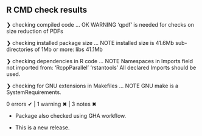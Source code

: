 ## R CMD check results

❯ checking compiled code ... OK
   WARNING
  ‘qpdf’ is needed for checks on size reduction of PDFs

❯ checking installed package size ... NOTE
    installed size is 41.6Mb
    sub-directories of 1Mb or more:
      libs  41.1Mb

❯ checking dependencies in R code ... NOTE
  Namespaces in Imports field not imported from:
    ‘RcppParallel’ ‘rstantools’
    All declared Imports should be used.

❯ checking for GNU extensions in Makefiles ... NOTE
  GNU make is a SystemRequirements.

0 errors ✔ | 1 warning ✖ | 3 notes ✖
* Package also checked using GHA workflow.

* This is a new release.
